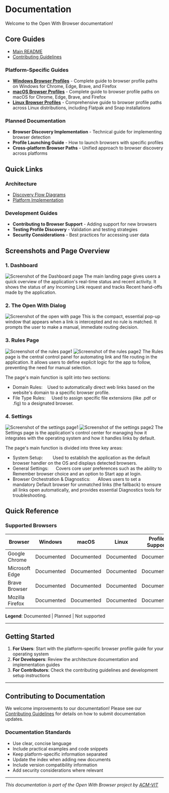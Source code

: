# Documentation

Welcome to the Open With Browser documentation!

## Core Guides

- [Main README](../README.md)
- [Contributing Guidelines](../CONTRIBUTING.md)

### Platform-Specific Guides
- **[Windows Browser Profiles](./windows-browser-profiles.md)** - Complete guide to browser profile paths on Windows for Chrome, Edge, Brave, and Firefox
- **[macOS Browser Profiles](./macos-browser-profiles.md)** - Complete guide to browser profile paths on macOS for Chrome, Edge, Brave, and Firefox
- **[Linux Browser Profiles](./linux-browser-profiles.md)** - Comprehensive guide to browser profile paths across Linux distributions, including Flatpak and Snap installations

### Planned Documentation
- **Browser Discovery Implementation** - Technical guide for implementing browser detection
- **Profile Launching Guide** - How to launch browsers with specific profiles
- **Cross-platform Browser Paths** - Unified approach to browser discovery across platforms

## Quick Links

### Architecture
- [Discovery Flow Diagrams](./browser-discovery-overview.md#sequence-diagrams)
- [Platform Implementation](./browser-discovery-overview.md#platform-specific-implementation)

### Development Guides
- **Contributing to Browser Support** - Adding support for new browsers
- **Testing Profile Discovery** - Validation and testing strategies
- **Security Considerations** - Best practices for accessing user data

## Screenshots and Page Overview

### 1. Dashboard
![Screenshot of the Dashboard page](assets/dashboard.png)
The main landing page gives users a quick overview of the application's real-time status and recent activity. It shows the status of any Incoming Link request and tracks Recent hand-offs made by the application.

### 2. The Open With Dialog 
![Screenshot of the open with page](assets/open-with.png)
This is the compact, essential pop-up window that appears when a link is intercepted and no rule is matched. It prompts the user to make a manual, immediate routing decision.
### 3. Rules Page
![Screenshot of the rules page1](assets/rules_1.png)
![Screenshot of the rules page2](assets/rules_2.png)
The Rules page is the central control panel for automating link and file routing in the application. It allows users to define explicit logic for the app to follow, preventing the need for manual selection.

The page's main function is split into two sections:
- Domain Rules:   
Used to automatically direct web links based on the website's domain to a specific browser profile.
- File Type Rules:    
Used to assign specific file extensions (like .pdf or .fig) to a designated browser.
### 4. Settings
![Screenshot of the settings page1](assets/settings_1.png)
![Screenshot of the settings page2](assets/settings_2.png)
The Settings page is the application's control center for managing how it integrates with the operating system and how it handles links by default.

The page's main function is divided into three key areas:
- System Setup:       
Used to establish the application as the default browser handler on the OS and displays detected browsers.
- General Settings:    
 Covers core user preferences such as the ability to Remember browser choice and an option to Start app at login.
- Browser Orchestration & Diagnostics:    
 Allows users to set a mandatory Default browser for unmatched links (the fallback) to ensure all links open automatically, and provides essential Diagnostics tools for troubleshooting.      

## Quick Reference

### Supported Browsers
| Browser | Windows | macOS | Linux | Profile Support |
|---------|---------|--------|-------|-----------------|
| Google Chrome | Documented | Documented | Documented | Documented |
| Microsoft Edge | Documented | Documented | Documented | Documented |
| Brave Browser | Documented | Documented | Documented | Documented |
| Mozilla Firefox | Documented | Documented | Documented | Documented |


**Legend**: Documented | Planned | Not supported

---

## Getting Started

1. **For Users**: Start with the platform-specific browser profile guide for your operating system
2. **For Developers**: Review the architecture documentation and implementation guides
3. **For Contributors**: Check the contributing guidelines and development setup instructions

---

## Contributing to Documentation

We welcome improvements to our documentation! Please see our [Contributing Guidelines](../CONTRIBUTING.md) for details on how to submit documentation updates.

### Documentation Standards
- Use clear, concise language
- Include practical examples and code snippets
- Keep platform-specific information separated
- Update the index when adding new documents
- Include version compatibility information
- Add security considerations where relevant

---

*This documentation is part of the Open With Browser project by [ACM-VIT](https://acmvit.in/)*
